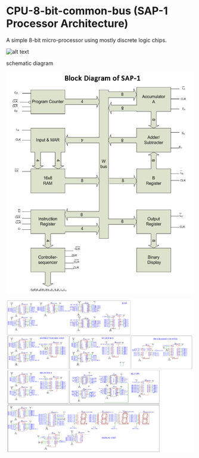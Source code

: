 # CPU-8-bit-common-bus (SAP-1 Processor Architecture) 

A simple 8-bit micro-processor using mostly discrete logic chips.

![alt text](https://github.com/praveendhananjaya/CPU-8-bit-common-bus/blob/main/doc/test.gif?raw=true)

schematic diagram

![alt text](https://github.com/praveendhananjaya/CPU-8-bit-common-bus/blob/main/doc/SAP1.jpeg?raw=true)

![alt text](https://github.com/praveendhananjaya/CPU-8-bit-common-bus/blob/main/doc/Schematic_8BitComputer_2021-05-04.png?raw=true)
